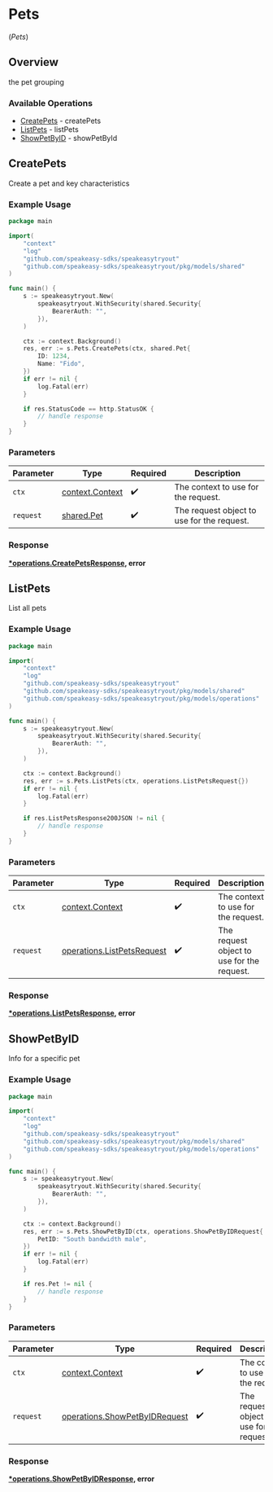 # Pets
(*Pets*)

## Overview

the pet grouping

### Available Operations

* [CreatePets](#createpets) - createPets
* [ListPets](#listpets) - listPets
* [ShowPetByID](#showpetbyid) - showPetById

## CreatePets

Create a pet and key characteristics

### Example Usage

```go
package main

import(
	"context"
	"log"
	"github.com/speakeasy-sdks/speakeasytryout"
	"github.com/speakeasy-sdks/speakeasytryout/pkg/models/shared"
)

func main() {
    s := speakeasytryout.New(
        speakeasytryout.WithSecurity(shared.Security{
            BearerAuth: "",
        }),
    )

    ctx := context.Background()
    res, err := s.Pets.CreatePets(ctx, shared.Pet{
        ID: 1234,
        Name: "Fido",
    })
    if err != nil {
        log.Fatal(err)
    }

    if res.StatusCode == http.StatusOK {
        // handle response
    }
}
```

### Parameters

| Parameter                                             | Type                                                  | Required                                              | Description                                           |
| ----------------------------------------------------- | ----------------------------------------------------- | ----------------------------------------------------- | ----------------------------------------------------- |
| `ctx`                                                 | [context.Context](https://pkg.go.dev/context#Context) | :heavy_check_mark:                                    | The context to use for the request.                   |
| `request`                                             | [shared.Pet](../../models/shared/pet.md)              | :heavy_check_mark:                                    | The request object to use for the request.            |


### Response

**[*operations.CreatePetsResponse](../../models/operations/createpetsresponse.md), error**


## ListPets

List all pets

### Example Usage

```go
package main

import(
	"context"
	"log"
	"github.com/speakeasy-sdks/speakeasytryout"
	"github.com/speakeasy-sdks/speakeasytryout/pkg/models/shared"
	"github.com/speakeasy-sdks/speakeasytryout/pkg/models/operations"
)

func main() {
    s := speakeasytryout.New(
        speakeasytryout.WithSecurity(shared.Security{
            BearerAuth: "",
        }),
    )

    ctx := context.Background()
    res, err := s.Pets.ListPets(ctx, operations.ListPetsRequest{})
    if err != nil {
        log.Fatal(err)
    }

    if res.ListPetsResponse200JSON != nil {
        // handle response
    }
}
```

### Parameters

| Parameter                                                                | Type                                                                     | Required                                                                 | Description                                                              |
| ------------------------------------------------------------------------ | ------------------------------------------------------------------------ | ------------------------------------------------------------------------ | ------------------------------------------------------------------------ |
| `ctx`                                                                    | [context.Context](https://pkg.go.dev/context#Context)                    | :heavy_check_mark:                                                       | The context to use for the request.                                      |
| `request`                                                                | [operations.ListPetsRequest](../../models/operations/listpetsrequest.md) | :heavy_check_mark:                                                       | The request object to use for the request.                               |


### Response

**[*operations.ListPetsResponse](../../models/operations/listpetsresponse.md), error**


## ShowPetByID

Info for a specific pet

### Example Usage

```go
package main

import(
	"context"
	"log"
	"github.com/speakeasy-sdks/speakeasytryout"
	"github.com/speakeasy-sdks/speakeasytryout/pkg/models/shared"
	"github.com/speakeasy-sdks/speakeasytryout/pkg/models/operations"
)

func main() {
    s := speakeasytryout.New(
        speakeasytryout.WithSecurity(shared.Security{
            BearerAuth: "",
        }),
    )

    ctx := context.Background()
    res, err := s.Pets.ShowPetByID(ctx, operations.ShowPetByIDRequest{
        PetID: "South bandwidth male",
    })
    if err != nil {
        log.Fatal(err)
    }

    if res.Pet != nil {
        // handle response
    }
}
```

### Parameters

| Parameter                                                                      | Type                                                                           | Required                                                                       | Description                                                                    |
| ------------------------------------------------------------------------------ | ------------------------------------------------------------------------------ | ------------------------------------------------------------------------------ | ------------------------------------------------------------------------------ |
| `ctx`                                                                          | [context.Context](https://pkg.go.dev/context#Context)                          | :heavy_check_mark:                                                             | The context to use for the request.                                            |
| `request`                                                                      | [operations.ShowPetByIDRequest](../../models/operations/showpetbyidrequest.md) | :heavy_check_mark:                                                             | The request object to use for the request.                                     |


### Response

**[*operations.ShowPetByIDResponse](../../models/operations/showpetbyidresponse.md), error**

